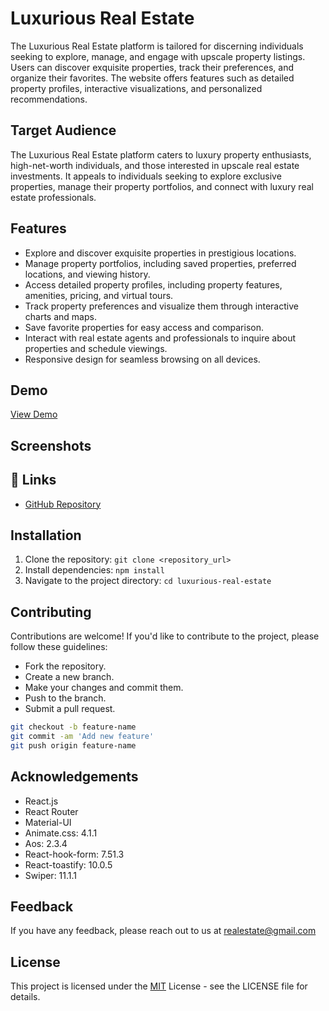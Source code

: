 
# Luxurious Real Estate

The Luxurious Real Estate platform is tailored for discerning individuals seeking to explore, manage, and engage with upscale property listings. Users can discover exquisite properties, track their preferences, and organize their favorites. The website offers features such as detailed property profiles, interactive visualizations, and personalized recommendations.

## Target Audience
The Luxurious Real Estate platform caters to luxury property enthusiasts, high-net-worth individuals, and those interested in upscale real estate investments. It appeals to individuals seeking to explore exclusive properties, manage their property portfolios, and connect with luxury real estate professionals.

## Features

- Explore and discover exquisite properties in prestigious locations.
- Manage property portfolios, including saved properties, preferred locations, and viewing history.
- Access detailed property profiles, including property features, amenities, pricing, and virtual tours.
- Track property preferences and visualize them through interactive charts and maps.
- Save favorite properties for easy access and comparison.
- Interact with real estate agents and professionals to inquire about properties and schedule viewings.
- Responsive design for seamless browsing on all devices.

## Demo

[View Demo](https://luxury-real-estate.netlify.app/)

## Screenshots



## 🔗 Links
- [GitHub Repository](https://github.com/notHeisenberg)

## Installation
1. Clone the repository: `git clone <repository_url>`
2. Install dependencies: `npm install`
3. Navigate to the project directory: `cd luxurious-real-estate`

## Contributing

Contributions are welcome! If you'd like to contribute to the project, please follow these guidelines:

- Fork the repository.
- Create a new branch.
- Make your changes and commit them.
- Push to the branch.
- Submit a pull request.

```bash
git checkout -b feature-name
git commit -am 'Add new feature'
git push origin feature-name
```

## Acknowledgements
- React.js
- React Router
- Material-UI
- Animate.css: 4.1.1
- Aos: 2.3.4
- React-hook-form: 7.51.3
- React-toastify: 10.0.5
- Swiper: 11.1.1

## Feedback
If you have any feedback, please reach out to us at realestate@gmail.com

## License
This project is licensed under the [MIT](https://choosealicense.com/licenses/mit/) License - see the LICENSE file for details.

